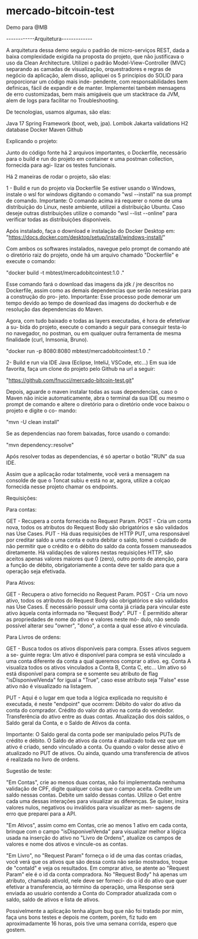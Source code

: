 # mercado-bitcoin-test
Demo para @MB

------------Arquitetura-------------

A arquitetura dessa demo seguiu o padrão de micro-serviços REST, dada a baixa
complexidade exigida na proposta do projeto, que não justificava o uso da 
Clean Architecture. Utilizei o padrão Model-View-Controller (MVC) separando as 
camadas de visualização, orquestradores e regras de negócio da aplicação, alem
disso, apliquei os 5 principios do SOLID para proporcionar um código mais inde-
pendente, com responsabilidades bem definicas, fácil de expandir e de manter.
Implementei também mensagens de erro customizadas, bem mais amigáveis que um 
stacktrace da JVM, alem de logs para facilitar no Troubleshooting.

De tecnologias, usamos algumas, são elas:

Java 17
Spring Framework (boot, web, jpa).
Lombok
Jakarta validations
H2 database
Docker
Maven
Github

Explicando o projeto:

Junto do código fonte há 2 arquivos importantes, o Dockerfile, necessário para o
build e run do projeto em container e uma postman collection, fornecida para agi-
lizar os testes funcionais.

Há 2 maneiras de rodar o projeto, são elas:

1 - Build e run do projeto via Dockerfile
Se estiver usando o Windows, instale o wsl for windows digitando o comando
"wsl --install" na sua prompt de comando.
Importante: O comando acima irá requerer o nome de uma distribuição do Linux,
neste ambiente, utilizei a distribuição Ubuntu. Caso deseje outras distribuições
utilize o comando "wsl --list --online" para verificar todas as distribuições
disponíveis.

Após instalado, faça o download e instalação do Docker Desktop em:
"https://docs.docker.com/desktop/setup/install/windows-install/"

Com ambos os softwares instalados, navegue pelo prompt de comando até o diretório
raiz do projeto, onde há um arquivo chamado "Dockerfile" e execute o comando:

"docker build -t mbtest/mercadobitcointest:1.0 ."

Esse comando fará o download das imagens da jdk / jre descritos no Dockerfile,
assim como as demais dependencias que serão necesárias para a construção do pro-
jeto.
Importante: Esse processo pode demorar um tempo devido ao tempo de download das
imagens do dockerhub e de resolução das dependencias do Maven.

Agora, com tudo baixado e todas as layers executadas, é hora de efetetivar a su-
bida do projeto, execute o comando a seguir para conseguir testa-lo no navegador, no
postman, ou em qualquer outra ferramenta de mesma finalidade (curl, Inmsonia,
Bruno).

"docker run -p 8080:8080 mbtest/mercadobitcointest:1.0 ."

2- Build e run via IDE Java (Eclipse, InteliJ, VSCode, etc...)
Em sua ide favorita, faça um clone do projeto pelo Github na url a seguir:

"https://github.com/fnucci/mercado-bitcoin-test.git"

Depois, aguarde o maven instalar todas as suas dependencias, caso o Maven não
inicie automaticamente, abra o terminal da sua IDE ou mesmo o prompt de comando
e altere o diretório para o diretório onde voce baixou o projeto e digite o co-
mando:

"mvn -U clean install"

Se as dependencias nao forem baixadas, force usando o comando:

"mvn dependency::resolve"

Após resolver todas as dependencias, é só apertar o botão "RUN" da sua IDE.

Assim que a aplicação rodar totalmente, você verá a mensagem na consolde de que
o Toncat subiu e está no ar, agora, utilize a colçao fornecida nesse projeto
chamar os endpoints.

Requisições:

Para contas:

GET - Recupera a conta fornecida no Request Param.
POST - Cria um conta nova, todos os atributos do Request Body são obrigatórios
e são validados nas Use Cases.
PUT - Há duas requisições de HTTP PUT, uma responsável por creditar saldo a uma
conta e outra debitar o saldo, tomei o cuidado de não permitir que o crédito e o
débito do saldo da conta fossem manuseados diretamente. Há validações de valores
nestas requisições HTTP, são aceitos apenas valores maiores que 0 (zero), outro
ponto de atenção, para a função de débito, obrigatoriamente a conta deve ter
saldo para que a operação seja efetivada.

Para Ativos:

GET - Recupera o ativo fornecido no Request Param.
POST - Cria um novo ativo, todos os atributos do Request Body são obrigatórios
e são validados nas Use Cases. É necessário possuir uma conta já criada para
vincular este ativo àquela conta informada no "Request Body".
PUT - É permitido alterar as propriedades de nome do ativo e valores neste mó-
dulo, não sendo possível alterar seu "owner", "dono", a conta a qual esse ativo
é vinculada.

Para Livros de ordens:

GET - Busca todos os ativos disponíveis para compra. Esses ativos seguem a se-
guinte regra:
Um ativo é disponível para compra se está vinculado a uma conta diferente da
conta a qual queremos comprar o ativo.
eg. Conta A visualiza todos os ativos vinculados a Conta B, Conta C, etc...
Um ativo só está disponível para compra se e somente seu atributo de flag
"isDisponivelVenda" for igual a "True", caso esse atributo seja "False" esse
ativo não é visualizado na listagem.

PUT - Aqui é o lugar em que toda a lógica explicada no requisito é executada,
é neste "endpoint" que ocorrem:
Débito do valor do ativo da conta do comprador.
Crédito do valor do ativo na conta do vendedor.
Transferência do ativo entre as duas contas.
Atualização dos dois saldos, o Saldo geral da Conta, e o Saldo de Ativos da conta.

Importante:
O Saldo geral da conta pode ser manipulado pelos PUTs de crédito e débito.
O Saldo de ativos da conta é atualizado toda vez que um ativo é criado, sendo
vinculado a conta.
Ou quando o valor desse ativo é atualizado no PUT de ativos.
Ou ainda, quando uma transferencia de ativos é realizada no livro de ordens.

Sugestão de teste:

"Em Contas", crie ao menos duas contas, não foi implementada nenhuma validação
de CPF, digite qualquer coisa que o campo aceita.
Credite um saldo nessas contas.
Debite um saldo dessas contas.
Utilize o Get entre cada uma dessas interações para visualizar as diferenças.
Se quiser, insira valores nulos, negativos ou inválidos para visualizar as men-
sagens de erro que preparei para a API.

"Em Ativos", assim como em Contas, crie ao menos 1 ativo em cada conta,
brinque com o campo "isDisponivelVenda" para visualizar melhor a lógica usada
na inserção do ativo no "Livro de Ordens", atualize os campos de valores e nome
dos ativos e vincule-os as contas.

"Em Livro", no "Request Param" forneça o id de uma das contas criadas, você
verá que os ativos que são dessa conta não serão mostrados, troque de "contaId"
e veja os resultados.
Em comprar ativo, se atente ao "Request Param" ele é o id da conta compradora.
No "Request Body" há apenas um atributo, chamado ativoId, nele deve ser forneci-
do o id do ativo que quer efetivar a transferencia, ao término da operação, uma
Response será enviada ao usuário contendo a Conta do Comprador atualizada com
o saldo, saldo de ativos e lista de ativos.

Possivelmente a aplicação tenha algum bug que não foi tratado por mim, faça uns
bons testes e depois me contem, porém, fiz tudo em aproximadamente 16 horas,
pois tive uma semana corrida, espero que gostem.